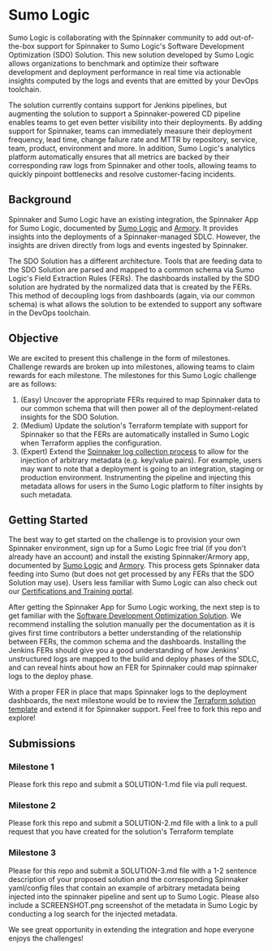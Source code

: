 # Sumo Logic

Sumo Logic is collaborating with the Spinnaker community to add out-of-the-box support for Spinnaker to Sumo Logic's Software Development Optimization (SDO) Solution. This new solution developed by Sumo Logic allows organizations to benchmark and optimize their software development and deployment performance in real time via actionable insights computed by the logs and events that are emitted by your DevOps toolchain.

The solution currently contains support for Jenkins pipelines, but augmenting the solution to support a Spinnaker-powered CD pipeline enables teams to get even better visibility into their deployments. By adding support for Spinnaker, teams can immediately measure their deployment frequency, lead time, change failure rate and MTTR by repository, service, team, product, environment and more. In addition, Sumo Logic's analytics platform automatically ensures that all metrics are backed by their corresponding raw logs from Spinnaker and other tools, allowing teams to quickly pinpoint bottlenecks and resolve customer-facing incidents.

## Background

Spinnaker and Sumo Logic have an existing integration, the Spinnaker App for Sumo Logic, documented by [Sumo Logic](https://www.sumologic.com/application/spinnaker/) and [Armory](https://docs.armory.io/docs/armory-admin/integrations-sumologic/). It provides insights into the deployments of a Spinnaker-managed SDLC. However, the insights are driven directly from logs and events ingested by Spinnaker.

The SDO Solution has a different architecture. Tools that are feeding data to the SDO Solution are parsed and mapped to a common schema via Sumo Logic's Field Extraction Rules (FERs). The dashboards installed by the SDO solution are hydrated by the normalized data that is created by the FERs. This method of decoupling logs from dashboards (again, via our common schema) is what allows the solution to be extended to support any software in the DevOps toolchain.

## Objective

We are excited to present this challenge in the form of milestones. Challenge rewards are broken up into milestones, allowing teams to claim rewards for each milestone. The milestones for this Sumo Logic challenge are as follows:

1. (Easy) Uncover the appropriate FERs required to map Spinnaker data to our common schema that will then power all of the deployment-related insights for the SDO Solution.
2. (Medium) Update the solution's Terraform template with support for Spinnaker so that the FERs are automatically installed in Sumo Logic when Terraform applies the configuration.
3. (Expert) Extend the [Spinnaker log collection process](https://docs.armory.io/docs/armory-admin/integrations-sumologic/#collect-logs-for-spinnaker) to allow for the injection of arbitrary metadata (e.g. key/value pairs). For example, users may want to note that a deployment is going to an integration, staging or production environment. Instrumenting the pipeline and injecting this metadata allows for users in the Sumo Logic platform to filter insights by such metadata. 

## Getting Started

The best way to get started on the challenge is to provision your own Spinnaker environment, sign up for a Sumo Logic free trial (if you don't already have an account) and install the existing Spinnaker/Armory app, documented by [Sumo Logic](https://www.sumologic.com/application/spinnaker/) and [Armory](https://docs.armory.io/docs/armory-admin/integrations-sumologic/). This process gets Spinnaker data feeding into Sumo (but does not get processed by any FERs that the SDO Solution may use). Users less familiar with Sumo Logic can also check out our [Certifications and Training portal](https://www.sumologic.com/learn/certifications/).

After getting the Spinnaker App for Sumo Logic working, the next step is to get familiar with the [Software Development Optimization Solution](https://help.sumologic.com/Other_Solutions/Software_Development_Optimization_Solution). We recommend installing the solution manually per the documentation as it is gives first time contributors a better understanding of the relationship between FERs, the common schema and the dashboards. Installing the Jenkins FERs should give you a good understanding of how Jenkins' unstructured logs are mapped to the build and deploy phases of the SDLC, and can reveal hints about how an FER for Spinnaker could map spinnaker logs to the deploy phase.

With a proper FER in place that maps Spinnaker logs to the deployment dashboards, the next milestone would be to review the [Terraform solution template](https://github.com/SumoLogic/sumologic-solution-templates) and extend it for Spinnaker support. Feel free to fork this repo and explore!

## Submissions

### Milestone 1
Please fork this repo and submit a SOLUTION-1.md file via pull request.

### Milestone 2
Please fork this repo and submit a SOLUTION-2.md file with a link to a pull request that you have created for the solution's Terraform template

### Milestone 3
Please for this repo and submit a SOLUTION-3.md file with a 1-2 sentence description of your proposed solution and the corresponding Spinnaker yaml/config files that contain an example of arbitrary metadata being injected into the spinnaker pipeline and sent up to Sumo Logic. Please also include a SCREENSHOT.png screenshot of the metadata in Sumo Logic by conducting a log search for the injected metadata.

We see great opportunity in extending the integration and hope everyone enjoys the challenges!